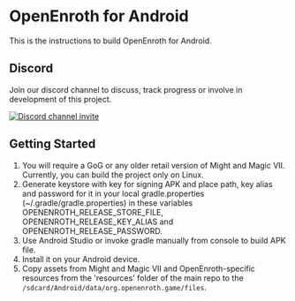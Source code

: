 # OpenEnroth for Android

This is the instructions to build OpenEnroth for Android.

Discord
---------------
Join our discord channel to discuss, track progress or involve in development of this project.

[![Discord channel invite](https://img.shields.io/badge/chat-on%20discord-green.svg)](https://discord.gg/jRCyPtq) 

Getting Started
---------------
1. You will require a GoG or any older retail version of Might and Magic VII. Currently, you can build the project only on Linux.
2. Generate keystore with key for signing APK and place path, key alias and password for it in your local gradle.properties (~/.gradle/gradle.properties) in these variables OPENENROTH_RELEASE_STORE_FILE, OPENENROTH_RELEASE_KEY_ALIAS and OPENENROTH_RELEASE_PASSWORD.
3. Use Android Studio or invoke gradle manually from console to build APK file.
4. Install it on your Android device.
5. Copy assets from Might and Magic VII and OpenEnroth-specific resources from the 'resources' folder of the main repo to the `/sdcard/Android/data/org.openenroth.game/files`.
